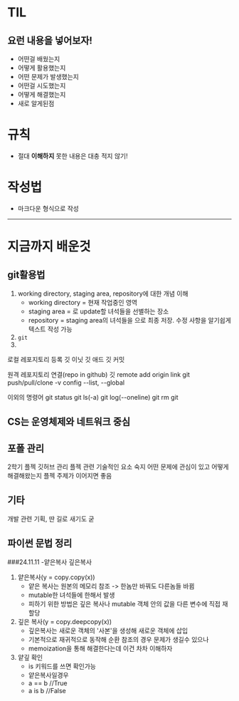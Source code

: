 # TIL
## 요런 내용을 넣어보자!
- 어떤걸 배웠는지
- 어떻게 활용했는지
- 어떤 문제가 발생했는지
- 어떤걸 시도했는지
- 어떻게 해결했는지
- 새로 알게된점
# 규칙
- 절대 **이해하지** 못한 내용은 대충 적지 않기!

# 작성법
- 마크다운 형식으로 작성
----

# 지금까지 배운것
## git활용법
1. working directory, staging area, repository에 대한 개념 이해
   - working directory = 현재 작업중인 영역
   - staging area = 로 update할 녀석들을 선별하는 장소
   - repository = staging area의 녀석들을 으로 최종 저장. 수정 사항을 알기쉽게 텍스트 작성 가능
1. `git `
1.

로컬 레포지토리 등록
깃 이닛
깃 애드
깃 커밋

원격 레포지토리 연결(repo in github)
깃 remote add origin link
git push/pull/clone
-v
    config
    --list, --global

이외의 명령어
git status
git ls(-a)
git log(--oneline)
git rm
git 



## CS는 운영체제와 네트워크 중심

## 포폴 관리
 2학기 플젝 깃허브 관리
 플젝 관련 기술적인 요소 숙지
 어떤 문제에 관심이 있고 어떻게 해결해왔는지
 플젝 주제가 이어지면 좋음

## 기타
 개발 관련 기획, 딴 길로 새기도 굳

## 파이썬 문법 정리
###24.11.11
-얕은복사 깊은복사
 1. 얕은복사(y = copy.copy(x))
    - 얕은 복사는 원본의 메모리 참조 -> 한놈만 바꿔도 다른놈들 바뀜
    - mutable한 녀석들에 한해서 발생
    - 피하기 위한 방법은 깊은 복사나 mutable 객체 안의 값을 다른 변수에 직접 재할당
 2. 깊은 복사(y = copy.deepcopy(x))
    - 깊은복사는 새로운 객체의 '사본'을 생성해 새로운 객체에 삽입
    - 기본적으로 재귀적으로 동작해 순환 참조의 경우 문제가 생길수 있으나
    - memoization을 통해 해결한다는데 이건 차차 이해하자
 3. 얕깊 확인
    - is 키워드를 쓰면 확인가능
    - 얕은복사일경우
    - a == b //True
    - a is b //False
